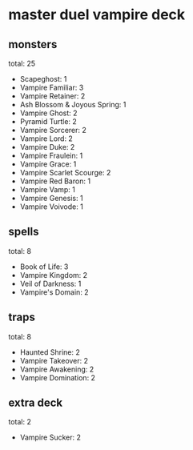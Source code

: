 # master duel vampire deck

## monsters
total: 25
- Scapeghost: 1
- Vampire Familiar: 3
- Vampire Retainer: 2
- Ash Blossom & Joyous Spring: 1
- Vampire Ghost: 2
- Pyramid Turtle: 2
- Vampire Sorcerer: 2
- Vampire Lord: 2
- Vampire Duke: 2
- Vampire Fraulein: 1
- Vampire Grace: 1
- Vampire Scarlet Scourge: 2
- Vampire Red Baron: 1
- Vampire Vamp: 1
- Vampire Genesis: 1
- Vampire Voivode: 1

## spells
total: 8
- Book of Life: 3
- Vampire Kingdom: 2
- Veil of Darkness: 1
- Vampire's Domain: 2

## traps
total: 8
- Haunted Shrine: 2
- Vampire Takeover: 2
- Vampire Awakening: 2
- Vampire Domination: 2

## extra deck
total: 2
- Vampire Sucker: 2
